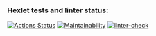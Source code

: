 ### Hexlet tests and linter status:
[![Actions Status](https://github.com/aleksandrtamrazov/backend-project-lvl2/workflows/hexlet-check/badge.svg)](https://github.com/aleksandrtamrazov/backend-project-lvl2/actions)
[![Maintainability](https://api.codeclimate.com/v1/badges/8dbc6545d84e1c0a2b91/maintainability)](https://codeclimate.com/github/aleksandrtamrazov/backend-project-lvl2/maintainability)
[![linter-check](https://github.com/aleksandrtamrazov/backend-project-lvl2/actions/workflows/linter-check.yml/badge.svg)](https://github.com/aleksandrtamrazov/backend-project-lvl2/actions/workflows/linter-check.yml)